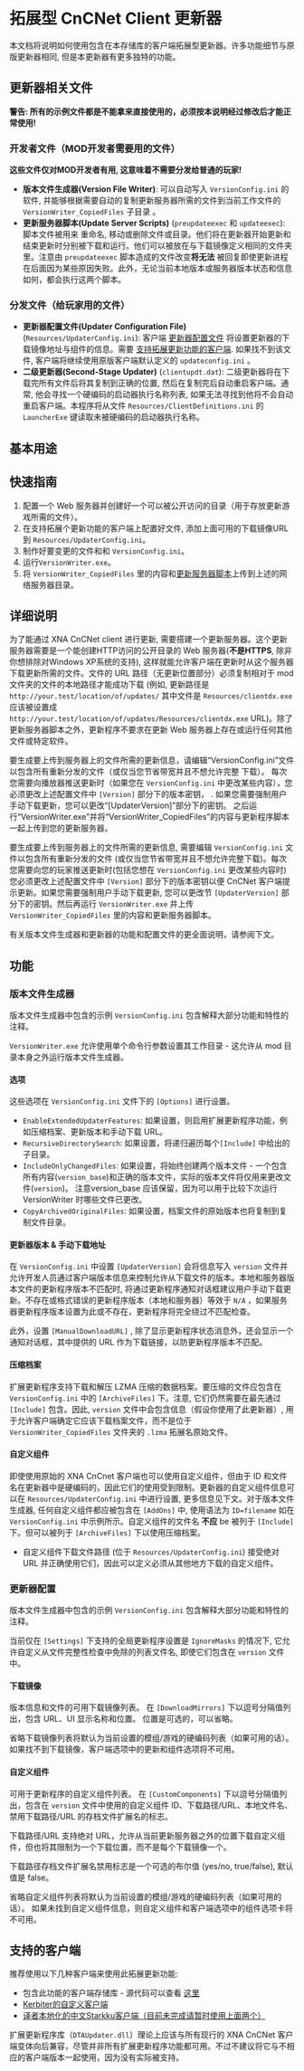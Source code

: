 # 拓展型 CnCNet Client 更新器 #
本文档将说明如何使用包含在本存储库的客户端拓展型更新器。许多功能细节与原版更新器相同, 但是本更新器有更多独特的功能。


更新器相关文件
-------------------

**警告: 所有的示例文件都是不能拿来直接使用的，必须按本说明经过修改后才能正常使用!**

### 开发者文件（MOD开发者需要用的文件）
**这些文件仅对MOD开发者有用, 这意味着不需要分发给普通的玩家!** 
- **版本文件生成器(Version File Writer)**: 可以自动写入 `VersionConfig.ini` 的软件, 并能够根据需要自动的复制更新服务器所需的文件到当前工作文件的 `VersionWriter_CopiedFiles` 子目录 。
- **更新服务器脚本(Update Server Scripts)** (`preupdateexec` 和 `updateexec`): 脚本文件被用来 重命名, 移动或删除文件或目录。他们将在更新器开始更新和结束更新时分别被下载和运行。他们可以被放在与下载镜像定义相同的文件夹里。注意由 `preupdateexec` 脚本造成的文件改变**将无法** 被回复即使更新进程在后面因为某些原因失败。此外，无论当前本地版本或服务器版本状态和信息如何，都会执行这两个脚本。

### 分发文件（给玩家用的文件）
- **更新器配置文件(Updater Configuration File)** (`Resources/UpdaterConfig.ini`): 客户端 [更新器配置文件](#updater-configuration) 将设置更新器的下载镜像地址与组件的信息。需要 [支持拓展更新功能的客户端](#client-support). 如果找不到该文件, 客户端将继续使用原版客户端默认定义的 `updateconfig.ini` 。
- **二级更新器(Second-Stage Updater)** (`clientupdt.dat`): 二级更新器将在下载完所有文件后将其复制到正确的位置, 然后在复制完后自动重启客户端。通常, 他会寻找一个硬编码的启动器执行名称列表, 如果无法寻找到他将不会自动重启客户端。本程序将从文件 `Resources/ClientDefinitions.ini` 的 `LauncherExe` 键读取未被硬编码的启动器执行名称。

基本用途
-----------

## 快速指南
1. 配置一个 Web 服务器并创建好一个可以被公开访问的目录（用于存放更新游戏所需的文件）。
2. 在支持拓展个更新功能的客户端上配置好文件, 添加上面可用的下载镜像URL到 `Resources/UpdaterConfig.ini`。
3. 制作好要变更的文件和和 `VersionConfig.ini`。
4. 运行`VersionWriter.exe`。
5. 将 `VersionWriter_CopiedFiles` 里的内容和[更新服务器脚本](../Miscellaneous/UpdateServerScripts)上传到上述的网络服务器目录。

## 详细说明
为了能通过 XNA CnCNet client 进行更新, 需要搭建一个更新服务器。这个更新服务器需要是一个能创建HTTP访问的公开目录的 Web 服务器(**不是HTTPS**, 除非你想排除对Windows XP系统的支持), 这样就能允许客户端在更新时从这个服务器下载更新所需的文件。文件的 URL 路径（无更新位置部分）必须复制相对于 mod 文件夹的文件的本地路径才能成功下载 (例如, 更新路径是 `http://your.test/location/of/updates/` 其中文件是 `Resources/clientdx.exe` 应该被设置成`http://your.test/location/of/updates/Resources/clientdx.exe` URL)。除了更新服务器脚本之外，更新程序不要求在更新 Web 服务器上存在或运行任何其他文件或特定软件。

要生成要上传到服务器上的文件所需的更新信息，请编辑“VersionConfig.ini”文件以包含所有重新分发的文件（或仅当您节省带宽并且不想允许完整 下载）。 每次您需要向播放器推送更新时（如果您在 `VersionConfig.ini` 中更改某些内容），您必须更改上述配置文件中 `[Version]` 部分下的版本密钥， . 如果您需要强制用户手动下载更新，您可以更改“[UpdaterVersion]”部分下的密钥。 之后运行“VersionWriter.exe”并将“VersionWriter_CopiedFiles”的内容与更新程序脚本一起上传到您的更新服务器。

要生成要上传到服务器上的文件所需的更新信息, 需要编辑 `VersionConfig.ini` 文件以包含所有重新分发的文件 (或仅当您节省带宽并且不想允许完整下载)。每次您需要向您的玩家推送更新时(包括您想在 `VersionConfig.ini` 更改某些内容时) 您必须更改上述配置文件中 `[Version]` 部分下的版本密钥以便 CnCNet 客户端提示更新。如果您需要强制用户手动下载更新, 您可以更改节 `[UpdaterVersion]` 部分下的密钥。然后再运行 `VersionWriter.exe` 并上传 `VersionWriter_CopiedFiles` 里的内容和更新服务器脚本。

有关版本文件生成器和更新器的功能和配置文件的更全面说明，请参阅下文。


功能
-------

### 版本文件生成器
版本文件生成器中包含的示例 `VersionConfig.ini` 包含解释大部分功能和特性的注释。

`VersionWriter.exe` 允许使用单个命令行参数设置其工作目录 - 这允许从 mod 目录本身之外运行版本文件生成器。

#### 选项
这些选项在 `VersionConfig.ini` 文件下的 `[Options]` 进行设置。
- `EnableExtendedUpdaterFeatures`: 如果设置，则启用扩展更新程序功能，例如压缩档案、更新版本和手动下载 URL。
- `RecursiveDirectorySearch`: 如果设置，将递归遍历每个`[Include]` 中给出的子目录。
- `IncludeOnlyChangedFiles`: 如果设置，将始终创建两个版本文件 - 一个包含所有内容(`version_base`)和正确的版本文件，实际的版本文件将仅用来更改文件(`version`)。
注意version_base 应该保留，因为可以用于比较下次运行 VersionWriter 时哪些文件已更改。
- `CopyArchivedOriginalFiles`: 如果设置，档案文件的原始版本也将复制到复制文件目录。

#### 更新器版本 & 手动下载地址
在 `VersionConfig.ini` 中设置 `[UpdaterVersion]` 会将信息写入 `version` 文件并允许开发人员通过客户端版本信息来控制允许从下载文件的版本。本地和服务器版本文件的更新程序版本不匹配时, 将通过更新程序通知对话框建议用户手动下载更新。不存在或格式错误的更新程序版本（本地和服务器）等效于 `N/A` ，如果服务器更新程序版本设置为此或不存在，更新程序将完全绕过不匹配检查。

此外，设置 `[ManualDownloadURL]` , 除了显示更新程序状态消息外，还会显示一个通知对话框，其中提供的 URL 作为下载链接，以防更新程序版本不匹配。

#### 压缩档案
扩展更新程序支持下载和解压 LZMA 压缩的数据档案。要压缩的文件应包含在 `VersionConfig.ini` 中的 `[ArchiveFiles]` 下。注意, 它们仍然需要在最先通过 `[Include]` 包含。因此, `version` 文件中会包含信息（假设你使用了此更新器）, 用于允许客户端确定它应该下载档案文件，而不是位于 `VersionWriter_CopiedFiles` 文件夹的 `.lzma` 拓展名原始文件。

#### 自定义组件
即使使用原始的 XNA CnCnet 客户端也可以使用自定义组件，但由于 ID 和文件名在更新器中是硬编码的，因此它们的使用受到限制。更新器的自定义组件信息可以在 `Resources/UpdaterConfig.ini` 中进行设置, 更多信息见下文。对于版本文件生成器, 任何自定义组件都应被包含在 `[AddOns]` 中, 使用语法为 `ID=filename` 如在 `VersionConfig.ini` 中示例所示。自定义组件的文件名 **不应** be 被列于 `[Include]` 下。但可以被列于 `[ArchiveFiles]` 下以使用压缩档案。

- 自定义组件下载文件路径 (位于 `Resources/UpdaterConfig.ini`) 接受绝对 URL 并正确使用它们，因此可以定义必须从其他地方下载的自定义组件。

### 更新器配置
版本文件生成器中包含的示例 `VersionConfig.ini` 包含解释大部分功能和特性的注释。

当前仅在 `[Settings]` 下支持的全局更新程序设置是 `IgnoreMasks` 的情况下, 它允许自定义从文件完整性检查中免除的列表文件名, 即使它们包含在 `version` 文件中。

#### 下载镜像
版本信息和文件的可用下载镜像列表。 在 `[DownloadMirrors]` 下以逗号分隔值列出，包含 URL、UI 显示名称和位置。 位置是可选的，可以省略。

省略下载镜像列表将默认为当前设置的模组/游戏的硬编码列表（如果可用的话）。如果找不到下载镜像，客户端选项中的更新和组件选项将不可用。

#### 自定义组件
可用于更新程序的自定义组件列表。 在 `[CustomComponents]` 下以逗号分隔值列出，包含在 `version` 文件中使用的自定义组件 ID、下载路径/URL、本地文件名、禁用下载路径/URL 的存档文件扩展名的标志。

下载路径/URL 支持绝对 URL，允许从当前更新服务器之外的位置下载自定义组件，但也将其限制为一个下载位置，而不是每个下载镜像一个。

下载路径存档文件扩展名禁用标志是一个可选的布尔值 (yes/no, true/false), 默认值是 false。

省略自定义组件列表将默认为当前设置的模组/游戏的硬编码列表（如果可用的话）。 如果未找到自定义组件信息，则自定义组件和客户端选项中的组件选项卡将不可用。 


支持的客户端
--------------

推荐使用以下几种客户端来使用此拓展更新功能:
- 包含此功能的客户端存储库 - 源代码可以查看 [这里](https://github.com/Starkku/xna-cncnet-client/tree/modified-updater)
- [Kerbiter的自定义客户端](https://github.com/Metadorius/xna-cncnet-client)
- [译者本地化的中文Starkku客户端（目前未完成请暂时使用上面两个）](https://github.com/KuroNoSeiHai/xna-cncnet-client/tree/modified-updater)

扩展更新程序库（`DTAUpdater.dll`）理论上应该与所有现行的 XNA CnCNet 客户端变体向后兼容，尽管并非所有扩展更新程序功能都可用。不过不建议将它与不相应的客户端版本一起使用，因为没有实际被支持。


